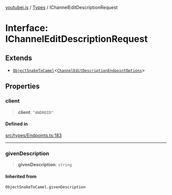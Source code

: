 [youtubei.js](../../../README.md) / [Types](../README.md) / IChannelEditDescriptionRequest

# Interface: IChannelEditDescriptionRequest

## Extends

- [`ObjectSnakeToCamel`](../type-aliases/ObjectSnakeToCamel.md)\<[`ChannelEditDescriptionEndpointOptions`](../type-aliases/ChannelEditDescriptionEndpointOptions.md)\>

## Properties

### client

> **client**: `"ANDROID"`

#### Defined in

[src/types/Endpoints.ts:183](https://github.com/LuanRT/YouTube.js/blob/eb21af33db708f0355f4fb15881f5d4fabc7b06c/src/types/Endpoints.ts#L183)

***

### givenDescription

> **givenDescription**: `string`

#### Inherited from

`ObjectSnakeToCamel.givenDescription`

